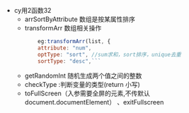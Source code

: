 - cy用2函数32
  - arrSortByAttribute 数组是按某属性排序
  - transformArr 数组相关操作 
    ```javascript
        eg:transformArr(list, {
        attribute: "num",
        optType: "sort", //sum求和，sort排序，unique去重
        sortType: "desc",```
  - getRandomInt 随机生成两个值之间的整数
  - checkType :判断变量的类型(return 小写)
  - toFullScreen（入参需要全屏的元素,不传默认document.documentElement） 、exitFullscreen